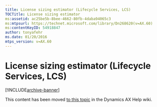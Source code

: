 ```yaml
---
title: License sizing estimator (Lifecycle Services, LCS)
TOCTitle: License sizing estimator
ms:assetid: ac25be5b-8bee-4662-80fb-4daba94065c3
ms:mtpsurl: https://technet.microsoft.com/library/Dn268620(v=AX.60)
ms:contentKeyID: 54918847
author: tonyafehr
ms.date: 01/20/2016
mtps_version: v=AX.60
---
```


# License sizing estimator (Lifecycle Services, LCS) 


[!INCLUDE[archive-banner](includes/archive-banner.md)]


This content has been moved [to this topic](https://ax.help.dynamics.com/en/wiki/license-sizing-estimator-lifecycle-services-lcs/) in the Dynamics AX Help wiki.

  


